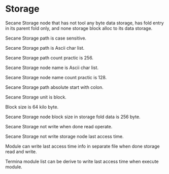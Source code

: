 # Storage

Secane Storage node that has not tool any byte data storage, 
has fold entry in its parent fold only, and none storage block alloc to its data storage.

Secane Storage path is case sensitive.

Secane Storage path is Ascii char list.

Secane Storage path count practic is 256.

Secane Storage node name is Ascii char list.

Secane Storage node name count practic is 128.

Secane Storage path absolute start with colon.

Secane Storage unit is block.

Block size is 64 kilo byte.

Secane Storage node block size in storage fold data is 256 byte.

Secane Storage not write when done read operate.

Secane Storage not write storage node last access time.

Module can write last access time info in separate file when done storage read and write.

Termina module list can be derive to write last access time when execute module.